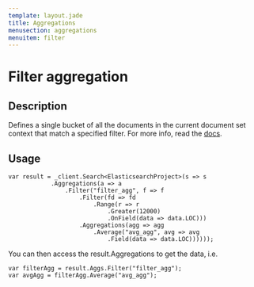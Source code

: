 ```yaml
---
template: layout.jade
title: Aggregations
menusection: aggregations
menuitem: filter
---
```



# Filter aggregation

## Description

Defines a single bucket of all the documents in the current document set context that match a specified filter. For more info, read the [docs](http://www.elasticsearch.org/guide/en/elasticsearch/reference/current/search-aggregations-bucket-filter-aggregation.html).

## Usage

	var result = _client.Search<ElasticsearchProject>(s => s
				.Aggregations(a => a
					.Filter("filter_agg", f => f
						.Filter(fd => fd
							.Range(r => r
								.Greater(12000)
								.OnField(data => data.LOC)))
						.Aggregations(agg => agg
							.Average("avg_agg", avg => avg
								.Field(data => data.LOC))))));

You can then access the result.Aggregations to get the data, i.e.

	var filterAgg = result.Aggs.Filter("filter_agg");
	var avgAgg = filterAgg.Average("avg_agg");
